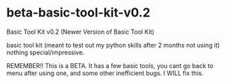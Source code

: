 # beta-basic-tool-kit-v0.2

Basic Tool Kit v0.2 (Newer Version of Basic Tool Kit)

basic tool kit (meant to test out my python skills after 2 months not using it) nothing special/impressive.

REMEMBER!! This is a BETA. It has a few basic tools, you cant go back to menu after using one, and some other inefficient bugs. I WILL fix this.
